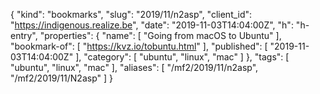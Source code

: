 {
  "kind": "bookmarks",
  "slug": "2019/11/n2asp",
  "client_id": "https://indigenous.realize.be",
  "date": "2019-11-03T14:04:00Z",
  "h": "h-entry",
  "properties": {
    "name": [
      "Going from macOS to Ubuntu"
    ],
    "bookmark-of": [
      "https://kvz.io/tobuntu.html"
    ],
    "published": [
      "2019-11-03T14:04:00Z"
    ],
    "category": [
      "ubuntu",
      "linux",
      "mac"
    ]
  },
  "tags": [
    "ubuntu",
    "linux",
    "mac"
  ],
  "aliases": [
    "/mf2/2019/11/n2asp",
    "/mf2/2019/11/N2asp"
  ]
}
